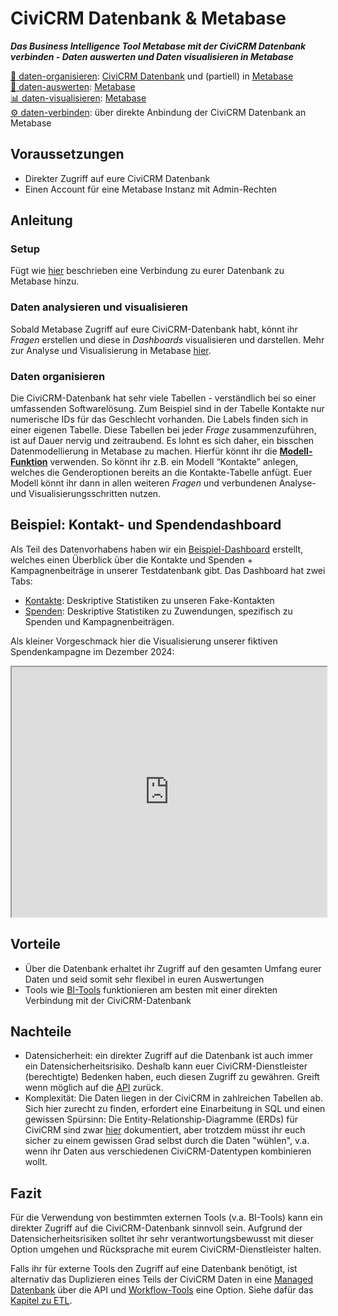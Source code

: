 # CiviCRM Datenbank & Metabase

_**Das Business Intelligence Tool Metabase mit der CiviCRM Datenbank verbinden - Daten auswerten und Daten visualisieren in Metabase**_


[💾 daten-organisieren](./../2-datenlebenszyklus.md#daten-organisieren): [CiviCRM Datenbank](./../4-tools/1-civicrm_intern/2-civicrm-datenbank.md) und (partiell) in [Metabase](./../4-tools/3-bi-tools.md#metabase) <br>
[🔢 daten-auswerten](./../2-datenlebenszyklus.md#daten-auswerten): [Metabase](./../4-tools/3-bi-tools.md#metabase) <br>
[📊 daten-visualisieren](./../2-datenlebenszyklus.md#daten-visualisieren): [Metabase](./../4-tools/3-bi-tools.md#metabase) <br>
[⚙️ daten-verbinden](./../2-datenlebenszyklus.md#daten-verbinden): über direkte Anbindung der CiviCRM Datenbank an Metabase


## Voraussetzungen
- Direkter Zugriff auf eure CiviCRM Datenbank
- Einen Account für eine Metabase Instanz mit Admin-Rechten

## Anleitung
### Setup
Fügt wie [hier](./../4-tools/3-bi-tools.md#mb-db-hinzufuegen) beschrieben eine Verbindung zu eurer Datenbank zu Metabase hinzu.


### Daten analysieren und visualisieren
Sobald Metabase Zugriff auf eure CiviCRM-Datenbank habt, könnt ihr *Fragen* erstellen und diese in *Dashboards* visualisieren und darstellen. Mehr zur Analyse und Visualisierung in Metabase [hier](../4-tools/3-bi-tools.md#mb-daten-analysieren).

### Daten organisieren
Die CiviCRM-Datenbank hat sehr viele Tabellen - verständlich bei so einer umfassenden Softwarelösung. Zum Beispiel sind in der Tabelle Kontakte nur numerische IDs für das Geschlecht vorhanden. Die Labels finden sich in einer eigenen Tabelle. Diese Tabellen bei jeder *Frage* zusammenzuführen, ist auf Dauer nervig und zeitraubend. Es lohnt es sich daher, ein bisschen Datenmodellierung in Metabase zu machen. Hierfür könnt ihr die [**Modell-Funktion**](https://www.metabase.com/docs/latest/data-modeling/models) verwenden. So könnt ihr z.B. ein Modell “Kontakte” anlegen, welches die Genderoptionen bereits an die Kontakte-Tabelle anfügt. Euer Modell könnt ihr dann in allen weiteren *Fragen* und verbundenen Analyse- und Visualisierungsschritten nutzen.

## Beispiel: Kontakt- und Spendendashboard

Als Teil des Datenvorhabens haben wir ein [Beispiel-Dashboard](http://mtbs.correlaid.org/public/dashboard/cfbe9014-3548-4234-979d-b0803074a8ed) erstellt, welches einen Überblick über die Kontakte und Spenden + Kampagnenbeiträge in unserer Testdatenbank gibt. 
Das Dashboard hat zwei Tabs:
- [Kontakte](https://mtbs.correlaid.org/dashboard/11-civicrm-kontakte-und-spenden?tab=20-kontakte): Deskriptive Statistiken zu unseren Fake-Kontakten
- [Spenden](https://mtbs.correlaid.org/dashboard/11-civicrm-kontakte-und-spenden?tab=21-spenden): Deskriptive Statistiken zu Zuwendungen, spezifisch zu Spenden und Kampagnenbeiträgen.

Als kleiner Vorgeschmack hier die Visualisierung unserer fiktiven Spendenkampagne im Dezember 2024: 
<iframe width="100%" height="400px%" src="http://mtbs.correlaid.org/public/question/fea84d3c-32e0-4cf5-adb9-a4e19c665483"></iframe>


## Vorteile
- Über die Datenbank erhaltet ihr Zugriff auf den gesamten Umfang eurer Daten und seid somit sehr flexibel in euren Auswertungen
- Tools wie [BI-Tools](../4-tools/3-bi-tools.md) funktionieren am besten mit einer direkten Verbindung mit der CiviCRM-Datenbank

## Nachteile
- Datensicherheit: ein direkter Zugriff auf die Datenbank ist auch immer ein Datensicherheitsrisiko. Deshalb kann euer CiviCRM-Dienstleister (berechtigte) Bedenken haben, euch diesen Zugriff zu gewähren. Greift wenn möglich auf die [API](../4-tools/1-civicrm_intern/3-civicrm-api.md) zurück.
- Komplexität: Die Daten liegen in der CiviCRM in zahlreichen Tabellen ab. Sich hier zurecht zu finden, erfordert eine Einarbeitung in SQL und einen gewissen Spürsinn: Die Entity-Relationship-Diagramme (ERDs) für CiviCRM sind zwar [hier](https://docs.civicrm.org/dev/en/latest/api/ERDs/#contact-info) dokumentiert, aber trotzdem müsst ihr euch sicher zu einem gewissen Grad selbst durch die Daten "wühlen", v.a. wenn ihr Daten aus verschiedenen CiviCRM-Datentypen kombinieren wollt.

## Fazit
Für die Verwendung von bestimmten externen Tools (v.a. BI-Tools) kann ein direkter Zugriff auf die CiviCRM-Datenbank sinnvoll sein. Aufgrund der Datensicherheitsrisiken solltet ihr sehr verantwortungsbewusst mit dieser Option umgehen und Rücksprache mit eurem CiviCRM-Dienstleister halten.

Falls ihr für externe Tools den Zugriff auf eine Datenbank benötigt, ist alternativ das Duplizieren eines Teils der CiviCRM Daten in eine [Managed Datenbank](../4-tools/4-managed-datenbank.md) über die API und [Workflow-Tools](../4-tools/5-workflow-tools.md) eine Option. Siehe dafür das [Kapitel zu ETL](./4-api_db_wf_mtbs/0-index.md).

